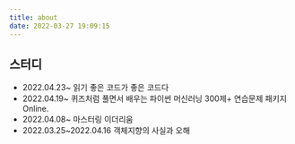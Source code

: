 ```yaml
---
title: about
date: 2022-03-27 19:09:15
---
```

## 스터디
- 2022.04.23~ 읽기 좋은 코드가 좋은 코드다
- 2022.04.19~ 퀴즈처럼 풀면서 배우는 파이썬 머신러닝 300제+ 연습문제 패키지 Online.
- 2022.04.08~ 마스터링 이더리움
- 2022.03.25~2022.04.16 객체지향의 사실과 오해